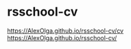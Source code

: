 # rsschool-cv

<https://AlexOlga.github.io/rsschool-cv/cv>    
<https://AlexOlga.github.io/rsschool-cv/>
